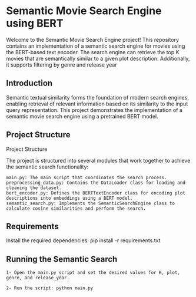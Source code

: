 # Semantic Movie Search Engine using BERT

Welcome to the Semantic Movie Search Engine project! This repository contains an implementation of a semantic search engine for movies using the BERT-based text encoder. The search engine can retrieve the top K movies that are semantically similar to a given plot description. Additionally, it supports filtering by genre and release year

## Introduction

Semantic textual similarity forms the foundation of modern search engines, enabling retrieval of relevant information based on its similarity to the input query representation. This project demonstrates the implementation of a semantic movie search engine using a pretrained BERT model.

## Project Structure

Project Structure

The project is structured into several modules that work together to achieve the semantic search functionality:

    main.py: The main script that coordinates the search process.
    preprocessing_data.py: Contains the DataLoader class for loading and cleaning the dataset.
    bert_encoder.py: Defines the BERTTextEncoder class for encoding plot descriptions into embeddings using a BERT model.
    semantic_search.py: Implements the SemanticSearchEngine class to calculate cosine similarities and perform the search.

## Requirements

Install the required dependencies:
    pip install -r requirements.txt

## Running the Semantic Search

    1- Open the main.py script and set the desired values for K, plot, genre, and release_year.

    2- Run the script: python main.py